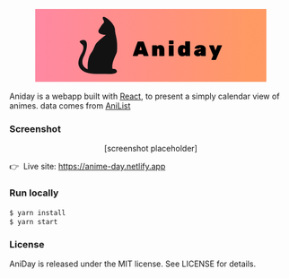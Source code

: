 <p align="center">
  <img src="https://github.com/gnehcwu/aniday-web/blob/master/aniday-logo.png" alt="Anime day" title="Anime day" />
</p>

Aniday is a webapp built with [React](https://reactjs.org), to present a simply calendar view of animes. data comes from [AniList](https://github.com/AniList/ApiV2-GraphQL-Docs)

### Screenshot

<p align="center">
  [screenshot placeholder]
</p>

👉 &nbsp;Live site: https://anime-day.netlify.app

### Run locally

```
$ yarn install
$ yarn start
```

### License

AniDay is released under the MIT license. See LICENSE for details.

